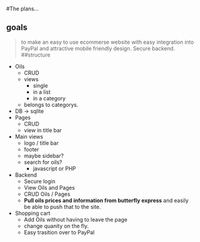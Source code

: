 #The plans...

## goals 
> to make an easy to use ecommerse website with easy integration into PayPal and attractive mobile friendly design. Secure backend.  
##structure
- Oils
   - CRUD
   - views
      - single
      - in a list
      - in a category
   - belongs to categorys. 
- DB -> sqlite
- Pages
   - CRUD
   - view in title bar
- Main views
   - logo / title bar
   - footer
   - maybe sidebar?
   - search for oils?
      - javascript or PHP
- Backend 
   - Secure login
   - View Oils and Pages
   - CRUD Oils / Pages
   - **Pull oils prices and information from butterfly express** and easily be able to push that to the site. 
- Shopping cart
   - Add Oils without having to leave the page
   - change quanity on the fly. 
   - Easy trasition over to PayPal
